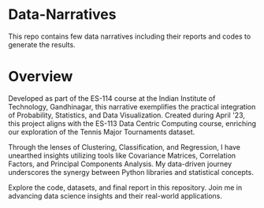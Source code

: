 # Data-Narratives

This repo contains few data narratives including their reports and codes to generate the results.

# Overview
Developed as part of the ES-114 course at the Indian Institute of Technology, Gandhinagar, this narrative exemplifies the practical integration of Probability, Statistics, and Data Visualization. Created during April '23, this project aligns with the ES-113 Data Centric Computing course, enriching our exploration of the Tennis Major Tournaments dataset.

Through the lenses of Clustering, Classification, and Regression, I have unearthed insights utilizing tools like Covariance Matrices, Correlation Factors, and Principal Components Analysis. My data-driven journey underscores the synergy between Python libraries and statistical concepts.

Explore the code, datasets, and final report in this repository. Join me in advancing data science insights and their real-world applications.
